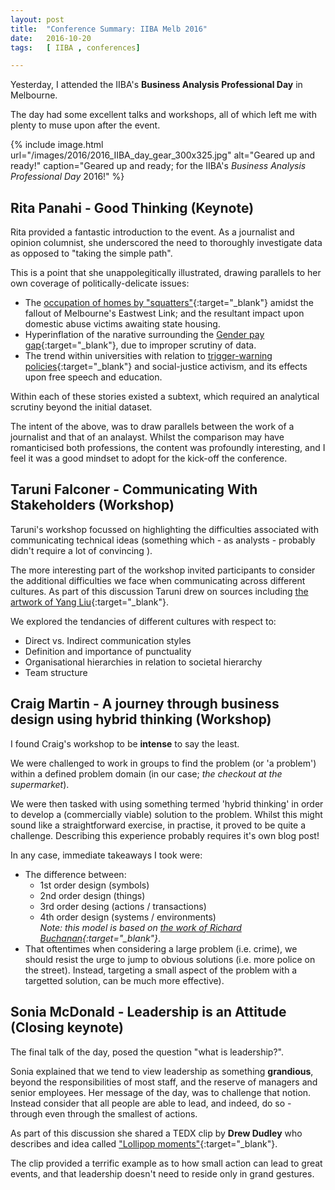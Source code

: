 ```yaml
---
layout: post
title:  "Conference Summary: IIBA Melb 2016"
date:   2016-10-20
tags:   [ IIBA , conferences]

---
```


Yesterday, I attended the IIBA's **Business Analysis Professional Day** in Melbourne.

The day had some excellent talks and workshops, all of which left me with plenty to muse upon after the event.

{% include image.html
    url="/images/2016/2016_IIBA_day_gear_300x325.jpg"
    alt="Geared up and ready!"
    caption="Geared up and ready; for the IIBA's <em>Business Analysis Professional Day</em> 2016!"
%}

## Rita Panahi - Good Thinking (Keynote)
Rita provided a fantastic introduction to the event.
As a journalist and opinion columnist, she underscored the need to thoroughly investigate data as opposed to "taking the simple path".

This is a point that she unappolegitically illustrated, drawing parallels to her own coverage of politically-delicate issues:

- The [occupation of homes by "squatters"][squatters]{:target="_blank"} amidst the fallout of Melbourne's Eastwest Link; and the resultant impact upon
  domestic abuse victims awaiting state housing.
- Hyperinflation of the narative surrounding the [Gender pay gap][gender-pay-gap]{:target="_blank"}, due to improper scrutiny of data.
- The trend within universities with relation to [trigger-warning policies][trigger-warning]{:target="_blank"} and social-justice activism, and its
  effects upon free speech and education. 

Within each of these stories existed a subtext, which required an analytical scrutiny beyond the initial dataset.

The intent of the above, was to draw parallels between the work of a journalist and that of an analayst. Whilst the comparison may
have romanticised both professions, the content was profoundly interesting, and I feel it was a good mindset to adopt for the kick-off
the conference.

## Taruni Falconer - Communicating With Stakeholders (Workshop)
Taruni's workshop focussed on highlighting the difficulties associated with communicating technical ideas (something which - as
analysts - probably didn't require a lot of convincing ).

The more interesting part of the workshop invited participants to consider the additional difficulties we face when communicating across
different cultures. As part of this discussion Taruni drew on sources including [the artwork of Yang Liu][easts-meets-west]{:target="_blank"}.

We explored the tendancies of different cultures with respect to:

- Direct vs. Indirect communication styles
- Definition and importance of punctuality
- Organisational hierarchies in relation to societal hierarchy 
- Team structure

## Craig Martin - A journey through business design using hybrid thinking (Workshop)
I found Craig's workshop to be **intense** to say the least.

We were challenged to work in groups to find the problem (or 'a problem') within a defined problem domain (in our case; *the checkout at
the supermarket*).

We were then tasked with using something termed 'hybrid thinking' in order to develop a (commercially viable) solution to the problem.
Whilst this might sound like a straightforward exercise, in practise, it proved to be quite a challenge.
Describing this experience probably requires it's own blog post! 

In any case, immediate takeaways I took were:

- The difference between:
  - 1st order design (symbols)
  - 2nd order design (things)
  - 3rd order desing (actions / transactions)
  - 4th order design (systems / environments)
  <br>*Note: this model is based on [the work of Richard Buchanan][design-research]{:target="_blank"}*.
- That oftentimes when considering a large problem (i.e. crime), we should resist the urge to jump to obvious solutions (i.e. more police on the
  street). Instead, targeting a small aspect of the problem with a targetted solution, can be much more effective). 

## Sonia McDonald - Leadership is an Attitude (Closing keynote)
The final talk of the day, posed the question "what is leadership?".

Sonia explained that we tend to view leadership as something **grandious**, beyond the responsibilities of most staff, and the reserve of
managers and senior employees. Her message of the day, was to challenge that notion. Instead consider that all people are able to lead,
and indeed, do so - through even through the smallest of actions.

As part of this discussion she shared a TEDX clip by **Drew Dudley** who describes and idea called ["Lollipop moments"][lollipop-moments]{:target="_blank"}.

The clip provided a terrific example as to how small action can lead to great events, and that leadership doesn't need to reside only in
grand gestures.


[squatters]: http://www.heraldsun.com.au/news/opinion/rita-panahi/rita-panahi-squatters-win-hurts-the-real-victims-of-domestic-violence/news-story/ea6d0df5ed0e1c62b17984c1f730636b
[gender-pay-gap]: http://www.heraldsun.com.au/blogs/rita-panahi/gender-pay-gap-mystery/news-story/3b05bde578500b5df10160a4d0a47597  "Gender pay gap mystery"
[trigger-warning]: http://www.heraldsun.com.au/news/opinion/rita-panahi/too-many-modern-students-refuse-to-learn-tolerance-and-respect-for-diversity-of-opinion/news-story/6f60755f738a13cca87291148798a5bb
[easts-meets-west]: http://bsix12.com/east-meets-west/ "East Meets West: An Infographic Portrait by Yang Liu"
[design-research]: http://www.ida.liu.se/~steho87/desres/buchanan.pdf "Design Research and the New Learning"
[lollipop-moments]: https://www.ted.com/talks/drew_dudley_everyday_leadership "Drew Dudley: Everyday leadership"